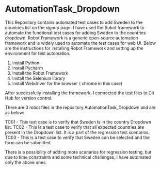 # AutomationTask_Dropdown
This Repository contains automated test cases to add Sweden to the countries list on the signup page. 
I have used the Robot framework to automate the functional test cases for adding Sweden to the countries dropdown.
Robot Framework is a generic open-source automation framework and is widely used to automate the test cases for web UI. 
Below are the instructions for installing Robot Framework and setting up the environment for test automation.
1. Install Python 
2. Install Pycharm
3. Install the Robot Framework
4. Install the Selenium library
5. Install Webdriver for the browser ( chrome in this case)

After successfully installing the framework, I connected the test files to Git Hub for version control.

There are 3 robot files in the repository AutomationTask_Dropdown and are as below:

TC01 - This test case is to verify that Sweden Is in the country Dropdown list.
TC02 - This is a test case to verify that all expected countries are present in the Dropdown list. It is a part of the regression test scenarios.
TC03 - This is a test case to verify that Sweden can be selected and the form can be submitted.

There is a possibility of adding more scenarios for regression testing, but due to time constraints and some technical challenges, I have automated only the above ones.


   


